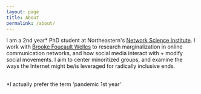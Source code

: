 ```yaml
---
layout: page
title: About
permalink: /about/
---
```


I am a 2nd year* PhD student at Northeastern's [Network Science Institute](https://www.networkscienceinstitute.org/). I work with [Brooke Foucault Welles](http://brooke-welles.squarespace.com/) to research marginalization in online communication networks, and how social media interact with + modify social movements. I aim to center minoritized groups, and examine the ways the Internet might be/is leveraged for radically inclusive ends. 

<br>
*I actually prefer the term 'pandemic 1st year'
